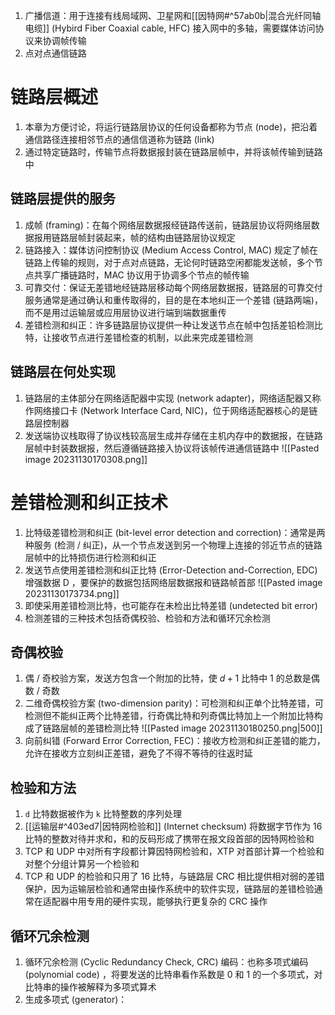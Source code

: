 1. 广播信道：用于连接有线局域网、卫星网和[[因特网#^57ab0b|混合光纤同轴电缆]] (Hybird Fiber Coaxial cable, HFC) 接入网中的多轴，需要媒体访问协议来协调帧传输
2. 点对点通信链路
# 链路层概述
1. 本章为方便讨论，将运行链路层协议的任何设备都称为节点 (node)，把沿着通信路径连接相邻节点的通信信道称为链路 (link)
2. 通过特定链路时，传输节点将数据报封装在链路层帧中，并将该帧传输到链路中
## 链路层提供的服务
1. 成帧 (framing)：在每个网络层数据报经链路传送前，链路层协议将网络层数据报用链路层帧封装起来，帧的结构由链路层协议规定
2. 链路接入：媒体访问控制协议 (Medium Access Control, MAC) 规定了帧在链路上传输的规则，对于点对点链路，无论何时链路空闲都能发送帧，多个节点共享广播链路时，MAC 协议用于协调多个节点的帧传输
3. 可靠交付：保证无差错地经链路层移动每个网络层数据报，链路层的可靠交付服务通常是通过确认和重传取得的，目的是在本地纠正一个差错 (链路两端)，而不是用过运输层或应用层协议进行端到端数据重传
4. 差错检测和纠正：许多链路层协议提供一种让发送节点在帧中包括差铅检测比特，让接收节点进行差错检查的机制，以此来完成差错检测
## 链路层在何处实现
1. 链路层的主体部分在网络适配器中实现 (network adapter)，网络适配器又称作网络接口卡 (Network Interface Card, NIC)，位于网络适配器核心的是链路层控制器
2. 发送端协议栈取得了协议栈较高层生成并存储在主机内存中的数据报，在链路层帧中封装数据报，然后遵循链路接入协议将该帧传进通信链路中 ![[Pasted image 20231130170308.png]]
# 差错检测和纠正技术
1. 比特级差错检测和纠正 (bit-level error detection and correction)：通常是两种服务 (检测 / 纠正)，从一个节点发送到另一个物理上连接的邻近节点的链路层帧中的比特损伤进行检测和纠正
2. 发送节点使用差错检测和纠正比特 (Error-Detection and-Correction, EDC) 增强数据 D ，要保护的数据包括网络层数据报和链路帧首部 ![[Pasted image 20231130173734.png]]
3. 即使采用差错检测比特，也可能存在未检出比特差错 (undetected bit error)
4. 检测差错的三种技术包括奇偶校验、检验和方法和循环冗余检测
## 奇偶校验
1. 偶 / 奇校验方案，发送方包含一个附加的比特，使 $d + 1$ 比特中 $1$ 的总数是偶数 / 奇数
2. 二维奇偶校验方案 (two-dimension parity)：可检测和纠正单个比特差错，可检测但不能纠正两个比特差错，行奇偶比特和列奇偶比特加上一个附加比特构成了链路层帧的差错检测比特 ![[Pasted image 20231130180250.png|500]]
3. 向前纠错 (Forward Error Correction, FEC)：接收方检测和纠正差错的能力，允许在接收方立刻纠正差错，避免了不得不等待的往返时延
## 检验和方法
1. `d` 比特数据被作为 `k` 比特整数的序列处理
2. [[运输层#^403ed7|因特网检验和]] (Internet checksum) 将数据字节作为 16 比特的整数对待并求和，和的反码形成了携带在报文段首部的因特网检验和
3. TCP 和 UDP 中对所有字段都计算因特网检验和，XTP 对首部计算一个检验和对整个分组计算另一个检验和
4. TCP 和 UDP 的检验和只用了 16 比特，与链路层 CRC 相比提供相对弱的差错保护，因为运输层检验和通常由操作系统中的软件实现，链路层的差错检验通常在适配器中用专用的硬件实现，能够执行更复杂的 CRC 操作
## 循环冗余检测
1. 循环冗余检测 (Cyclic Redundancy Check, CRC) 编码：也称多项式编码 (polynomial code) ，将要发送的比特串看作系数是 0 和 1 的一个多项式，对比特串的操作被解释为多项式算术
2. 生成多项式 (generator)：